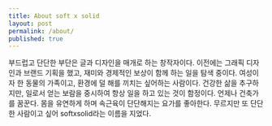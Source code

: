 ```yaml
---
title: About soft x solid
layout: post
permalink: /about/
published: true
---
```


부드럽고 단단한 부단은 글과 디자인을 매개로 하는 창작자이다.
이전에는 그래픽 디자인과 브랜드 기획을 했고, 
재미와 경제적인 보상이 함께 하는 일을 탐색 중이다. 
여성이자 한 동물의 가족이고, 환경에 덜 해를 끼치는 싶어하는 사람이다. 
건강한 삶을 추구하지만, 일로서 얻는 보람을 중시하여 항상 일을 하고 있는 것이 함정이다.
언제나 건축가를 꿈꾼다. 
몸을 유연하게 하며 속근육이 단단해지는 요가를 좋아한다.
무르지만 또 단단한 사람이고 싶어 softxsolid라는 이름을 지었다.
